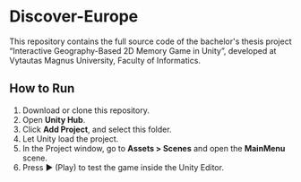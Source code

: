 # Discover-Europe
This repository contains the full source code of the bachelor's thesis project “Interactive Geography-Based 2D Memory Game in Unity”, developed at Vytautas Magnus University, Faculty of Informatics.
## How to Run
1. Download or clone this repository.
2. Open **Unity Hub**.
3. Click **Add Project**, and select this folder.
4. Let Unity load the project.
5. In the Project window, go to **Assets > Scenes** and open the **MainMenu** scene.
6. Press ▶️ (Play) to test the game inside the Unity Editor.
